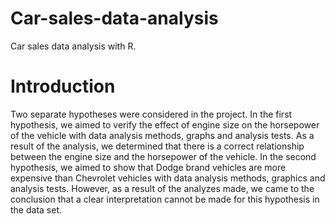 # Car-sales-data-analysis
Car sales data analysis with R.


# Introduction 
Two separate hypotheses were considered in the project. In the first hypothesis, we aimed to verify the effect of engine size on the horsepower of the vehicle with data analysis methods, graphs and analysis tests. As a result of the analysis, we determined that there is a correct relationship between the engine size and the horsepower of the vehicle.
In the second hypothesis, we aimed to show that Dodge brand vehicles are more expensive than Chevrolet vehicles with data analysis methods, graphics and analysis tests. However, as a result of the analyzes made, we came to the conclusion that a clear interpretation cannot be made for this hypothesis in the data set.
